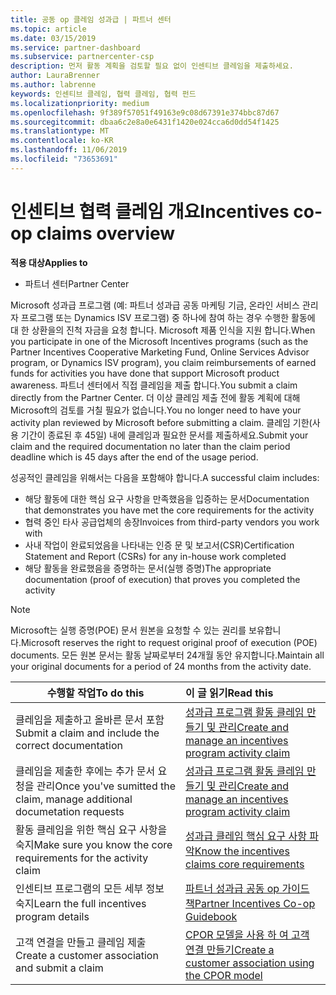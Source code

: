 ```yaml
---
title: 공동 op 클레임 성과급 | 파트너 센터
ms.topic: article
ms.date: 03/15/2019
ms.service: partner-dashboard
ms.subservice: partnercenter-csp
description: 먼저 활동 계획을 검토할 필요 없이 인센티브 클레임을 제출하세요.
author: LauraBrenner
ms.author: labrenne
keywords: 인센티브 클레임, 협력 클레임, 협력 펀드
ms.localizationpriority: medium
ms.openlocfilehash: 9f389f57051f49163e9c08d67391e374bbc87d67
ms.sourcegitcommit: dbaa6c2e8a0e6431f1420e024cca6d0dd54f1425
ms.translationtype: MT
ms.contentlocale: ko-KR
ms.lasthandoff: 11/06/2019
ms.locfileid: "73653691"
---
```

# <a name="incentives-co-op-claims-overview"></a><span data-ttu-id="82616-104">인센티브 협력 클레임 개요</span><span class="sxs-lookup"><span data-stu-id="82616-104">Incentives co-op claims overview</span></span>

<span data-ttu-id="82616-105">**적용 대상**</span><span class="sxs-lookup"><span data-stu-id="82616-105">**Applies to**</span></span>

- <span data-ttu-id="82616-106">파트너 센터</span><span class="sxs-lookup"><span data-stu-id="82616-106">Partner Center</span></span>

<span data-ttu-id="82616-107">Microsoft 성과급 프로그램 (예: 파트너 성과급 공동 마케팅 기금, 온라인 서비스 관리자 프로그램 또는 Dynamics ISV 프로그램) 중 하나에 참여 하는 경우 수행한 활동에 대 한 상환을의 진척 자금을 요청 합니다. Microsoft 제품 인식을 지원 합니다.</span><span class="sxs-lookup"><span data-stu-id="82616-107">When you participate in one of the Microsoft Incentives programs (such as the Partner Incentives Cooperative Marketing Fund, Online Services Advisor program, or Dynamics ISV program), you claim reimbursements of earned funds for activities you have done that support Microsoft product awareness.</span></span> <span data-ttu-id="82616-108">파트너 센터에서 직접 클레임을 제출 합니다.</span><span class="sxs-lookup"><span data-stu-id="82616-108">You submit a claim directly from the Partner Center.</span></span> <span data-ttu-id="82616-109">더 이상 클레임 제출 전에 활동 계획에 대해 Microsoft의 검토를 거칠 필요가 없습니다.</span><span class="sxs-lookup"><span data-stu-id="82616-109">You no longer need to have your activity plan reviewed by Microsoft before submitting a claim.</span></span> <span data-ttu-id="82616-110">클레임 기한(사용 기간이 종료된 후 45일) 내에 클레임과 필요한 문서를 제출하세요.</span><span class="sxs-lookup"><span data-stu-id="82616-110">Submit your claim and the required documentation no later than the claim period deadline which is 45 days after the end of the usage period.</span></span> 

<span data-ttu-id="82616-111">성공적인 클레임을 위해서는 다음을 포함해야 합니다.</span><span class="sxs-lookup"><span data-stu-id="82616-111">A successful claim includes:</span></span>

- <span data-ttu-id="82616-112">해당 활동에 대한 핵심 요구 사항을 만족했음을 입증하는 문서</span><span class="sxs-lookup"><span data-stu-id="82616-112">Documentation that demonstrates you have met the core requirements for the activity</span></span>
- <span data-ttu-id="82616-113">협력 중인 타사 공급업체의 송장</span><span class="sxs-lookup"><span data-stu-id="82616-113">Invoices from third-party vendors you work with</span></span>
- <span data-ttu-id="82616-114">사내 작업이 완료되었음을 나타내는 인증 문 및 보고서(CSR)</span><span class="sxs-lookup"><span data-stu-id="82616-114">Certification Statement and Report (CSRs) for any in-house work completed</span></span>
- <span data-ttu-id="82616-115">해당 활동을 완료했음을 증명하는 문서(실행 증명)</span><span class="sxs-lookup"><span data-stu-id="82616-115">The appropriate documentation (proof of execution) that proves you completed the activity</span></span> 

>[!NOTE]
><span data-ttu-id="82616-116">Microsoft는 실행 증명(POE) 문서 원본을 요청할 수 있는 권리를 보유합니다.</span><span class="sxs-lookup"><span data-stu-id="82616-116">Microsoft reserves the right to request original proof of execution (POE) documents.</span></span> <span data-ttu-id="82616-117">모든 원본 문서는 활동 날짜로부터 24개월 동안 유지합니다.</span><span class="sxs-lookup"><span data-stu-id="82616-117">Maintain all your original documents for a period of 24 months from the activity date.</span></span> 

|<span data-ttu-id="82616-118">**수행할 작업**</span><span class="sxs-lookup"><span data-stu-id="82616-118">**To do this**</span></span>   |<span data-ttu-id="82616-119">**이 글 읽기**</span><span class="sxs-lookup"><span data-stu-id="82616-119">**Read this**</span></span>   |
|-----------------|:--------------------------------------|
|<span data-ttu-id="82616-120">클레임을 제출하고 올바른 문서 포함</span><span class="sxs-lookup"><span data-stu-id="82616-120">Submit a claim and include the correct documentation</span></span>|[<span data-ttu-id="82616-121">성과급 프로그램 활동 클레임 만들기 및 관리</span><span class="sxs-lookup"><span data-stu-id="82616-121">Create and manage an incentives program activity claim</span></span>](create-incentives-claims.md)|
|<span data-ttu-id="82616-122">클레임을 제출한 후에는 추가 문서 요청을 관리</span><span class="sxs-lookup"><span data-stu-id="82616-122">Once you've sumitted the claim, manage additional documetation requests</span></span>|[<span data-ttu-id="82616-123">성과급 프로그램 활동 클레임 만들기 및 관리</span><span class="sxs-lookup"><span data-stu-id="82616-123">Create and manage an incentives program activity claim</span></span>](create-incentives-claims.md)  |
|<span data-ttu-id="82616-124">활동 클레임을 위한 핵심 요구 사항을 숙지</span><span class="sxs-lookup"><span data-stu-id="82616-124">Make sure you know the core requirements for the activity claim</span></span>|[<span data-ttu-id="82616-125">성과급 클레임 핵심 요구 사항 파악</span><span class="sxs-lookup"><span data-stu-id="82616-125">Know the incentives claims core requirements</span></span>](core-requirements.md)   |
|<span data-ttu-id="82616-126">인센티브 프로그램의 모든 세부 정보 숙지</span><span class="sxs-lookup"><span data-stu-id="82616-126">Learn the full incentives program details</span></span>|[<span data-ttu-id="82616-127">파트너 성과급 공동 op 가이드 책</span><span class="sxs-lookup"><span data-stu-id="82616-127">Partner Incentives Co-op Guidebook</span></span>](https://assets.microsoft.com/coop-guidebook.pdf)
|<span data-ttu-id="82616-128">고객 연결을 만들고 클레임 제출</span><span class="sxs-lookup"><span data-stu-id="82616-128">Create a customer association and submit a claim</span></span> |[<span data-ttu-id="82616-129">CPOR 모델을 사용 하 여 고객 연결 만들기</span><span class="sxs-lookup"><span data-stu-id="82616-129">Create a customer association using the CPOR model</span></span>](submit-osa-claim.md)|
                                                                                 
                                   
